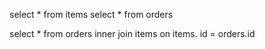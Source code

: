 select * from items
select * from orders 

select * 
from orders
inner join items
on items. id = orders.id
